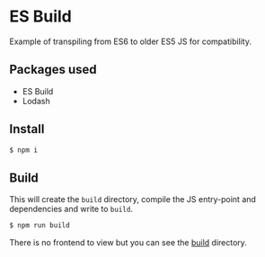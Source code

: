 # ES Build

Example of transpiling from ES6 to older ES5 JS for compatibility.


## Packages used

- ES Build
- Lodash


## Install

```sh
$ npm i
```


## Build

This will create the `build` directory, compile the JS entry-point and dependencies and write to `build`.

```sh
$ npm run build
```

There is no frontend to view but you can see the [build](build/) directory.
